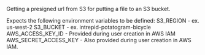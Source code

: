Getting a presigned url from S3 for putting a file to an S3 bucket.

Expects the following environment variables to be defined:
S3_REGION - ex. us-west-2
S3_BUCKET - ex. intrepid-potatogram-bicycle
AWS_ACCESS_KEY_ID - Provided during user creation in AWS IAM
AWS_SECRET_ACCESS_KEY - Also provided during user creation in AWS IAM.
